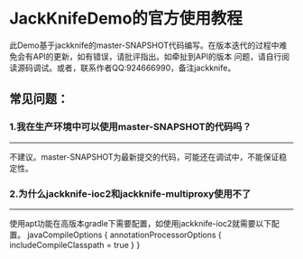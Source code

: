 # JackKnifeDemo的官方使用教程
此Demo基于jackknife的master-SNAPSHOT代码编写。在版本迭代的过程中难免会有API的更新，如有错误，请批评指出。如牵扯到API的版本
问题，请自行阅读源码调试。或者，联系作者QQ:924666990，备注jackknife。

## 常见问题：
### 1.我在生产环境中可以使用master-SNAPSHOT的代码吗？
---------------------
不建议。master-SNAPSHOT为最新提交的代码，可能还在调试中，不能保证稳定性。
### 2.为什么jackknife-ioc2和jackknife-multiproxy使用不了
---------------------
使用apt功能在高版本gradle下需要配置，如使用jackknife-ioc2就需要以下配置。
javaCompileOptions {
    annotationProcessorOptions {
        includeCompileClasspath = true
    }
}

